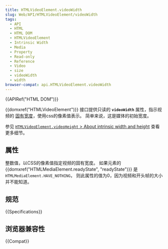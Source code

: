 ```yaml
---
title: HTMLVideoElement.videoWidth
slug: Web/API/HTMLVideoElement/videoWidth
tags:
  - API
  - HTML
  - HTML DOM
  - HTMLVideoElement
  - Intrinsic Width
  - Media
  - Property
  - Read-only
  - Reference
  - Video
  - size
  - videoWidth
  - width
browser-compat: api.HTMLVideoElement.videoWidth
---
```

{{APIRef("HTML DOM")}}

{{domxref("HTMLVideoElement")}} 接口提供只读的 **`videoWidth`** 属性，指示视频的 [固有宽度](/en-US/docs/Web/API/HTMLVideoElement/videoHeight#about_intrinsic_width_and_height)，使用css的像素值表示。
简单来说，这是媒体的初始宽度。

参见 [`HTMLVideoElement.videoHeight` > About intrinsic width and height](/en-US/docs/Web/API/HTMLVideoElement/videoHeight#about_intrinsic_width_and_height) 查看更多细节。

## 属性

整数值，以CSS的像素值指定视频的固有宽度。
如果元素的 {{domxref("HTMLMediaElement.readyState", "readyState")}} 是`HTMLMediaElement.HAVE_NOTHING`， 则此属性的值为0，因为视频和开头帧的大小并不能知道。

## 规范

{{Specifications}}

## 浏览器兼容性

{{Compat}}
